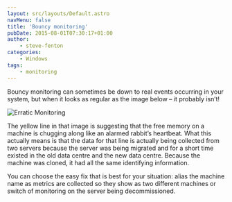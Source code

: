 ```yaml
---
layout: src/layouts/Default.astro
navMenu: false
title: 'Bouncy monitoring'
pubDate: 2015-08-01T07:30:17+01:00
author:
    - steve-fenton
categories:
    - Windows
tags:
    - monitoring
---
```


Bouncy monitoring can sometimes be down to real events occurring in your system, but when it looks as regular as the image below – it probably isn’t!

![Erratic Monitoring](https://www.stevefenton.co.uk/wp-content/uploads/2015/07/erratic-monitoring.png)

The yellow line in that image is suggesting that the free memory on a machine is chugging along like an alarmed rabbit’s heartbeat. What this actually means is that the data for that line is actually being collected from two servers because the server was being migrated and for a short time existed in the old data centre and the new data centre. Because the machine was cloned, it had all the same identifying information.

You can choose the easy fix that is best for your situation: alias the machine name as metrics are collected so they show as two different machines or switch of monitoring on the server being decommissioned.